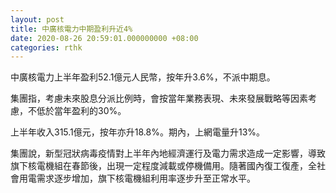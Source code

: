 ```yaml
---
layout: post
title: 中廣核電力中期盈利升近4%
date: 2020-08-26 20:59:01.000000000 +08:00
categories: rthk
---
```


中廣核電力上半年盈利52.1億元人民幣，按年升3.6%，不派中期息。

集團指，考慮未來股息分派比例時，會按當年業務表現、未來發展戰略等因素考慮，不低於當年盈利的30%。

上半年收入315.1億元，按年亦升18.8%。期內，上網電量升13%。

集團說，新型冠狀病毒疫情對上半年內地經濟運行及電力需求造成一定影響，導致旗下核電機組在春節後，出現一定程度減載或停機備用。隨著國內復工復產，全社會用電需求逐步增加，旗下核電機組利用率逐步升至正常水平。
